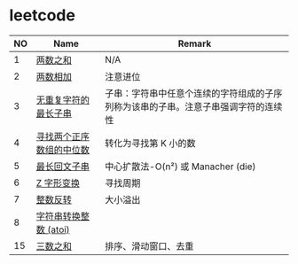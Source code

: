 # leetcode

| NO | Name | Remark |
| --- | --- | --- |
| 1 | [两数之和](src/main/java/lab/nice/leetcode/TwoSum.java) | N/A |
| 2 | [两数相加](src/main/java/lab/nice/leetcode/AddTwoNumbers.java) | 注意进位 |
| 3 | [无重复字符的最长子串](src/main/java/lab/nice/leetcode/LongestSubstringWithoutRepeatingCharacters.java) | 子串：字符串中任意个连续的字符组成的子序列称为该串的子串。注意子串强调字符的连续性 |
| 4 | [寻找两个正序数组的中位数](src/main/java/lab/nice/leetcode/MedianOfTwoSortedArrays.java) | 转化为寻找第 K 小的数 |
| 5 | [最长回文子串](src/main/java/lab/nice/leetcode/LongestPalindromicSubstring.java) | 中心扩散法-O(n²) 或 Manacher (die) |
| 6 | [Z 字形变换](src/main/java/lab/nice/leetcode/ZigzagConversion.java) | 寻找周期 |
| 7 | [整数反转](src/main/java/lab/nice/leetcode/ReverseInteger.java) | 大小溢出 |
| 8 | [字符串转换整数 (atoi)](src/main/java/lab/nice/leetcode/StringToIntegerAtoi.java) | |
| 15 | [三数之和](src/main/java/lab/nice/leetcode/ThreeSum.java) | 排序、滑动窗口、去重 |
